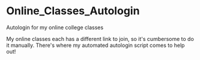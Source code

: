 # Online_Classes_Autologin
Autologin for my online college classes

My online classes each has a different link to join, so it's cumbersome to do it manually. There's where my automated autologin script comes to help out!
